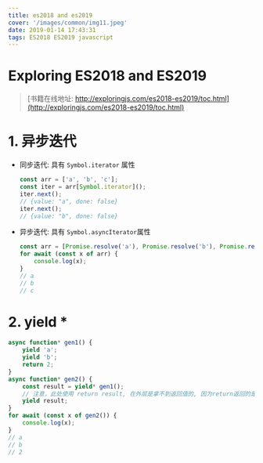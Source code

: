 ```yaml
---
title: es2018 and es2019
cover: '/images/common/img11.jpeg'
date: 2019-01-14 17:43:31
tags: ES2018 ES2019 javascript
---
```


# Exploring ES2018 and ES2019

> [书籍在线地址: http://exploringjs.com/es2018-es2019/toc.html](http://exploringjs.com/es2018-es2019/toc.html)

# 1. 异步迭代
- 同步迭代: 具有 `Symbol.iterator` 属性
  ```js
  const arr = ['a', 'b', 'c'];
  const iter = arr[Symbol.iterator]();
  iter.next();
  // {value: "a", done: false}
  iter.next();
  // {value: "b", done: false}
  ```
- 异步迭代: 具有 `Symbol.asyncIterator`属性
  ```js
  const arr = [Promise.resolve('a'), Promise.resolve('b'), Promise.resolve('c')];
  for await (const x of arr) {
      console.log(x);
  }
  // a
  // b
  // c
  ```
# 2. yield *
```js
async function* gen1() {
    yield 'a';
    yield 'b';
    return 2;
}
async function* gen2() {
    const result = yield* gen1();
    // 注意，此处使用 return result, 在外层是拿不到返回值的, 因为return返回的是 Promise 对象，但不能使用iterator迭代取值
    yield result;
}
for await (const x of gen2()) {
    console.log(x);
}
// a
// b
// 2
```